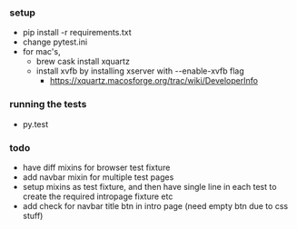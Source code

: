 ### setup
- pip install -r requirements.txt
- change pytest.ini
- for mac's, 
    - brew cask install xquartz
    - install xvfb by installing xserver with --enable-xvfb flag
        - https://xquartz.macosforge.org/trac/wiki/DeveloperInfo

### running the tests
- py.test


### todo
- have diff mixins for browser test fixture
- add navbar mixin for multiple test pages
- setup mixins as test fixture, and then have single line in each test to create the required intropage fixture etc
- add check for navbar title btn in intro page (need empty btn due to css stuff)
